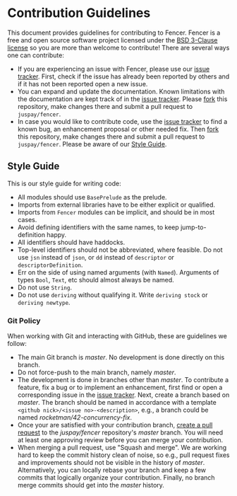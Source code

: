 # Contribution Guidelines

This document provides guidelines for contributing to Fencer. Fencer
is a free and open source software project licensed under the
[BSD 3-Clause license](LICENSE) so you are more than welcome to
contribute! There are several ways one can contribute:

- If you are experiencing an issue with Fencer, please use our
  [issue tracker](https://github.com/juspay/fencer/issues). First,
  check if the issue has already been reported by others and if it has
  not been reported open a new issue.
- You can expand and update the documentation. Known limitations with
  the documentation are kept track of in the
  [issue tracker](https://github.com/juspay/fencer/issues). Please
  [fork][1] this repository, make changes there and submit a pull request
  to `juspay/fencer`.
- In case you would like to contribute code, use the
  [issue tracker](https://github.com/juspay/fencer/issues) to find a
  known bug, an enhancement proposal or other needed fix. Then
  [fork][1] this repository, make changes there and submit a pull
  request to `juspay/fencer`. Please be aware of our
  [Style Guide](#style-guide).


## Style Guide

This is our style guide for writing code:

* All modules should use `BasePrelude` as the prelude.
* Imports from external libraries have to be either explicit or
  qualified.
* Imports from `Fencer` modules can be implicit, and should be in most
  cases.
* Avoid defining identifiers with the same names, to keep
  jump-to-definition happy.
* All identifiers should have haddocks.
* Top-level identifiers should not be abbreviated, where feasible. Do
  not use `jsn` instead of `json`, or `dd` instead of `descriptor` or
  `descriptorDefinition`.
* Err on the side of using named arguments (with `Named`). Arguments
  of types `Bool`, `Text`, etc should almost always be named.
* Do not use `String`.
* Do not use `deriving` without qualifying it. Write `deriving stock`
  or `deriving newtype`.


### Git Policy

When working with Git and interacting with GitHub, these are
guidelines we follow:

* The main Git branch is *master*. No development is done directly on
  this branch.
* Do not force-push to the main branch, namely *master*.
* The development is done in branches other than *master*. To
  contribute a feature, fix a bug or to implement an enhancement,
  first find or open a corresponding issue in the [issue
  tracker](https://github.com/juspay/fencer/issues). Next, create a
  branch based on *master*. The branch should be named in accordance
  with a template `<github nick>/<issue no>-<description>`, e.g., a
  branch could be named *rocketman/42-concurrency-fix*.
* Once your are satisfied with your contribution branch, [create a
  pull
  request](https://help.github.com/en/articles/creating-a-pull-request)
  to the *juspay/fencer* repository's *master* branch. You will need
  at least one approving review before you can merge your
  contribution.
* When merging a pull request, use "Squash and merge". We are working
  hard to keep the commit history clean of noise, so e.g., pull
  request fixes and improvements should not be visible in the history
  of *master*. Alternatively, you can locally rebase your branch and
  keep a few commits that logically organize your
  contribution. Finally, no branch merge commits should get into the
  *master* history.

[1]: https://help.github.com/en/github/getting-started-with-github/fork-a-repo
